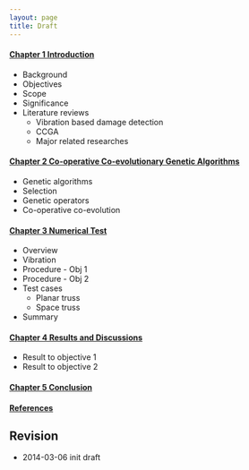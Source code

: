 ```yaml
---
layout: page
title: Draft
---
```


#### [Chapter 1 Introduction](ch1.html) ####
 
*	Background
*	Objectives
*	Scope
*	Significance
*	Literature reviews
	*	Vibration based damage detection
	*	CCGA
	*	Major related researches

#### [Chapter 2 Co-operative Co-evolutionary Genetic Algorithms](ch2.html) ####

*	Genetic algorithms
*	Selection
*	Genetic operators
*	Co-operative co-evolution
  
#### [Chapter 3 Numerical Test](ch3.html) ####
  
*	Overview
*	Vibration
*	Procedure - Obj 1
*	Procedure - Obj 2
*	Test cases
	*	Planar truss
	*	Space truss
*   Summary

#### [Chapter 4 Results and Discussions](ch4.html) ####
 
*	Result to objective 1
*	Result to objective 2

#### [Chapter 5 Conclusion](ch5.html) ####

#### [References](ref.md) ####

## Revision ##

* 2014-03-06	init draft
